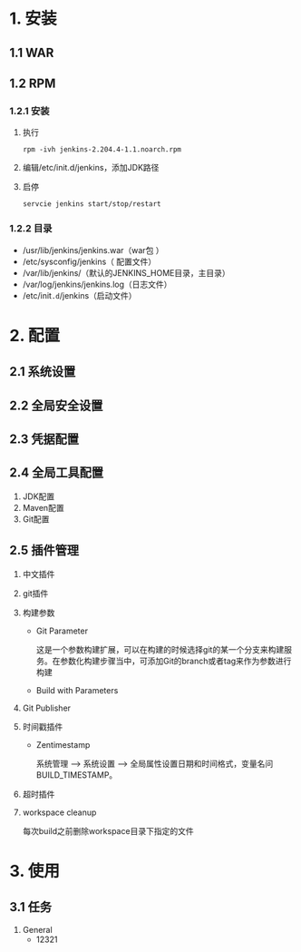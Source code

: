 # 	1. 安装

## 1.1 WAR



## 1.2 RPM

### 1.2.1 安装

1. 执行

   ```shell
   rpm -ivh jenkins-2.204.4-1.1.noarch.rpm
   ```

2. 编辑/etc/init.d/jenkins，添加JDK路径

3. 启停

   ```shell
   servcie jenkins start/stop/restart
   ```

### 1.2.2 目录

- /usr/lib/jenkins/jenkins.war（war包 ）
- /etc/sysconfig/jenkins（ 配置文件）
- /var/lib/jenkins/（默认的JENKINS_HOME目录，主目录）
- /var/log/jenkins/jenkins.log（日志文件）
- /etc/init``.d``/jenkins（启动文件）

# 2. 配置

## 2.1 系统设置

## 2.2 全局安全设置

## 2.3 凭据配置

## 2.4 全局工具配置

1. JDK配置
2. Maven配置
3. Git配置

## 2.5 插件管理

1. 中文插件

2. git插件

3. 构建参数

   - Git Parameter

     这是一个参数构建扩展，可以在构建的时候选择git的某一个分支来构建服务。在参数化构建步骤当中，可添加Git的branch或者tag来作为参数进行构建

   - Build with Parameters

4. Git Publisher

5. 时间戳插件

   - Zentimestamp

     系统管理 --> 系统设置 --> 全局属性设置日期和时间格式，变量名问BUILD_TIMESTAMP。

6. 超时插件

7. workspace cleanup

   每次build之前删除workspace目录下指定的文件

# 3. 使用

## 3.1 任务

1. General
   - 12321